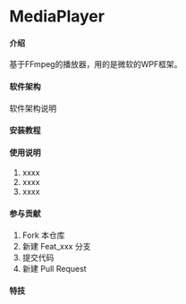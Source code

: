 # MediaPlayer

#### 介绍
基于FFmpeg的播放器，用的是微软的WPF框架。

#### 软件架构
软件架构说明


#### 安装教程



#### 使用说明

1.  xxxx
2.  xxxx
3.  xxxx

#### 参与贡献

1.  Fork 本仓库
2.  新建 Feat_xxx 分支
3.  提交代码
4.  新建 Pull Request


#### 特技

